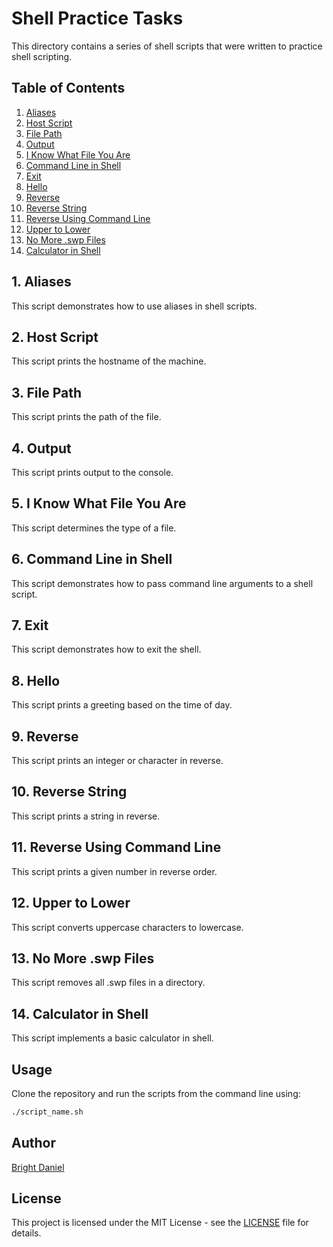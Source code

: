 # Shell Practice Tasks

This directory contains a series of shell scripts that were written to practice shell scripting.

## Table of Contents

1. [Aliases](#1-aliases)
2. [Host Script](#2-host-script)
3. [File Path](#3-file-path)
4. [Output](#4-output)
5. [I Know What File You Are](#5-i-know-what-file-you-are)
6. [Command Line in Shell](#6-command-line-in-shell)
7. [Exit](#7-exit)
8. [Hello](#8-hello)
9. [Reverse](#9-reverse)
10. [Reverse String](#10-reverse-string)
11. [Reverse Using Command Line](#11-reverse-using-command-line)
12. [Upper to Lower](#12-upper-to-lower)
13. [No More .swp Files](#13-no-more-swp-files)
14. [Calculator in Shell](#14-calculator-in-shell)

## 1. Aliases

This script demonstrates how to use aliases in shell scripts.

## 2. Host Script

This script prints the hostname of the machine.

## 3. File Path

This script prints the path of the file.

## 4. Output

This script prints output to the console.

## 5. I Know What File You Are

This script determines the type of a file.

## 6. Command Line in Shell

This script demonstrates how to pass command line arguments to a shell script.

## 7. Exit

This script demonstrates how to exit the shell.

## 8. Hello

This script prints a greeting based on the time of day.

## 9. Reverse

This script prints an integer or character in reverse.

## 10. Reverse String

This script prints a string in reverse.

## 11. Reverse Using Command Line

This script prints a given number in reverse order.

## 12. Upper to Lower

This script converts uppercase characters to lowercase.

## 13. No More .swp Files

This script removes all .swp files in a directory.

## 14. Calculator in Shell

This script implements a basic calculator in shell.

## Usage

Clone the repository and run the scripts from the command line using:

```sh
./script_name.sh
```

## Author

[Bright Daniel](https://github.com/BrightDaniel)

## License

This project is licensed under the MIT License - see the [LICENSE](LICENSE) file for details.
